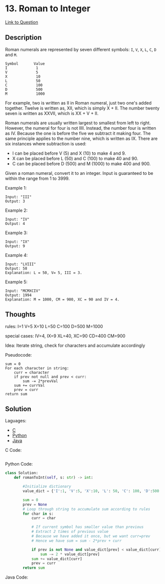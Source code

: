 # 13. Roman to Integer

[Link to Question](https://leetcode.com/problems/roman-to-integer/)

## Description

Roman numerals are represented by seven different symbols: `I`, `V`, `X`, `L`, `C`, `D` and `M`.

```
Symbol       Value
I             1
V             5
X             10
L             50
C             100
D             500
M             1000
```

For example, two is written as II in Roman numeral, just two one's added together. Twelve is written as, XII, which is simply X + II. The number twenty seven is written as XXVII, which is XX + V + II.

Roman numerals are usually written largest to smallest from left to right. However, the numeral for four is not IIII. Instead, the number four is written as IV. Because the one is before the five we subtract it making four. The same principle applies to the number nine, which is written as IX. There are six instances where subtraction is used:

- I can be placed before V (5) and X (10) to make 4 and 9.
- X can be placed before L (50) and C (100) to make 40 and 90.
- C can be placed before D (500) and M (1000) to make 400 and 900.

Given a roman numeral, convert it to an integer. Input is guaranteed to be within the range from 1 to 3999.

Example 1:

```
Input: "III"
Output: 3
```

Example 2:

```
Input: "IV"
Output: 4
```

Example 3:

```
Input: "IX"
Output: 9
```

Example 4:

```
Input: "LVIII"
Output: 58
Explanation: L = 50, V= 5, III = 3.
```

Example 5:

```
Input: "MCMXCIV"
Output: 1994
Explanation: M = 1000, CM = 900, XC = 90 and IV = 4.
```

## Thoughts

rules:
I=1
V=5
X=10
L=50
C=100
D=500
M=1000

special cases:
IV=4, IX=9
XL=40, XC=90
CD=400 CM=900

Idea: Iterate string, check for characters and accumulate accordingly

Pseudocode:

```
sum = 0
For each character in string:
    curr = character
    if prev not null and prev < curr:
        sum -= 2*prevVal
    sum += currVal
    prev = curr
return sum

```

## Solution

Laguages:

- [C](#C)
- [Python](#python)
- [Java](#java)

<div id="C"></div>C Code:

```C

```

<div id="python"></div>Python Code:

```python
class Solution:
    def romanToInt(self, s: str) -> int:

        #Initialize dictionary
        value_dict = {'I':1, 'V':5, 'X':10, 'L': 50, 'C': 100, 'D':500, 'M': 1000}

        sum = 0
        prev = None
        # Loop through string to accumulate sum according to rules
        for char in s:
            curr = char

            # If current symbol has smaller value than previous
            # Extract 2 times of previous value
            # Because we have added it once, but we want curr=prev
            # Hence we have sum = sum - 2*prev + curr

            if prev is not None and value_dict[prev] < value_dict[curr]:
                sum -= 2 * value_dict[prev]
            sum += value_dict[curr]
            prev = curr
        return sum
```

<div id="java"></div>Java Code:

```java

```
